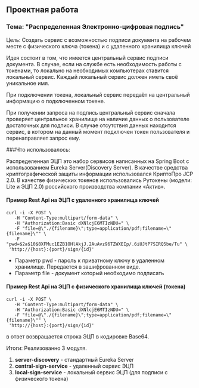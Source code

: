 ## Проектная работа
### Тема: "Распределенная Электронно-цифровая подпись"

Цель: Создать сервис с возможностью подписи документа на рабочем месте с физического ключа (токена) и с удаленного хранилища ключей

Идея состоит в том, что имеется центральный сервис подписи документа. В случае, если на службе есть необходимость работы с токенами, то локально на необходимых компьютерах ставится локальный сервис. Каждый локальный сервис должен иметь своё уникальное имя.

При подключении токена, локальный сервис передаёт на центральный информацию о подключенном токене.

При получении запроса на подпись центральный сервис сначала проверяет центральное хранилище на наличие данных о пользователе достаточных для подписи. В случае отсутствия данных находится сервис, в котором на данный момент подключен токен пользователя и перенаправляет запрос ему.

###Что использовалось:

Распределенная ЭЦП это набор сервисов написанных на Spring Boot с использованием Eureka Server(Discovery Server). В качестве средства криптографической защиты информации 
использовался КриптоПро JCP 2.0. В качестве физических токенов использовались Рутокены (модели: Lite и ЭЦП 2.0) российского производства компании «Актив». 

#### Пример Rest Api на ЭЦП с удаленного хранилища ключей

```
curl -i -X POST \
   -H "Content-Type:multipart/form-data" \
   -H "Authorization:Basic dXNlcjE6MTIzNDU=" \
   -F "file=@\"./{filename}\";type=application/pdf;filename=\"{filename}\"" \
   -F "pwd=$2a$10$8XFMuc1EZB1OHlAkjJ.2AuAvz96TZWXEIp/.6iUJtP7SIRQ5be/Tu" \
 'http://{host}:{port}/sign/{id}'
 ```

- Параметр pwd - пароль к приватному ключу в удаленном хранилище. Передается в зашифрованном виде.
- Параметр file - документ который необходимо подписать
#### Пример Rest Api на ЭЦП с физического хранилища ключей (токена)

```
curl -i -X POST \
   -H "Content-Type:multipart/form-data" \
   -H "Authorization:Basic dXNlcjE6MTIzNDU=" \
   -F "file=@\"./{filename}\";type=application/pdf;filename=\"{filename}\"" \
 'http://{host}:{port}/sign/{id}'
 ```
 
в ответ возвращается строка ЭЦП в кодировке Base64.
 

Итоги:
Реализованно 3 модуля.
1. **server-discovery** - стандартный Eureka Server
2. **central-sign-service** - удаленный сервис ЭЦП
3. **local-sign-service** - локальный сервис ЭЦП (для подписи с физического токена)

 
